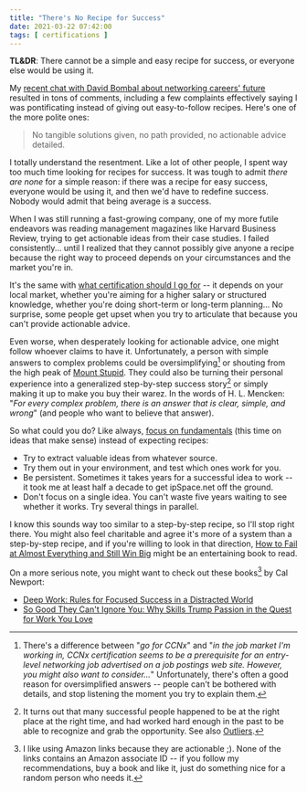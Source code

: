 ```yaml
---
title: "There's No Recipe for Success"
date: 2021-03-22 07:42:00
tags: [ certifications ]
---
```

**TL&DR**: There cannot be a simple and easy recipe for success, or everyone else would be using it.

My [recent chat with David Bombal about networking careers' future](https://blog.ipspace.net/2021/03/interview-is-networking-dead.html) resulted in tons of comments, including a few complaints effectively saying I was pontificating instead of giving out easy-to-follow recipes. Here's one of the more polite ones:

> No tangible solutions given, no path provided, no actionable advice detailed.

I totally understand the resentment. Like a lot of other people, I spent way too much time looking for recipes for success. It was tough to admit *there are none* for a simple reason: if there was a recipe for easy success, everyone would be using it, and then we'd have to redefine success. Nobody would admit that being average is a success.
<!--more-->
When I was still running a fast-growing company, one of my more futile endeavors was reading management magazines like Harvard Business Review, trying to get actionable ideas from their case studies. I failed consistently... until I realized that they cannot possibly give anyone a recipe because the right way to proceed depends on your circumstances and the market you're in.

It's the same with [what certification should I go for](https://blog.ipspace.net/2020/11/growing-beyond-networking-skills.html) -- it depends on your local market, whether you're aiming for a higher salary or structured knowledge, whether you're doing short-term or long-term planning... No surprise, some people get upset when you try to articulate that because you can't provide actionable advice. 

Even worse, when desperately looking for actionable advice, one might follow whoever claims to have it. Unfortunately, a person with simple answers to complex problems could be oversimplifying[^3] or shouting from the high peak of [Mount Stupid](https://www.smbc-comics.com/?id=2475). They could also be turning their personal experience into a generalized step-by-step success story[^1] or simply making it up to make you buy their warez. In the words of H. L. Mencken: "*For every complex problem, there is an answer that is clear, simple, and wrong*" (and people who want to believe that answer).

So what could you do? Like always, [focus on fundamentals](https://blog.ipspace.net/2015/03/you-must-understand-fundamentals-to-be.html) (this time on ideas that make sense) instead of expecting recipes:

* Try to extract valuable ideas from whatever source.
* Try them out in your environment, and test which ones work for you.
* Be persistent. Sometimes it takes years for a successful idea to work -- it took me at least half a decade to get ipSpace.net off the ground.
* Don't focus on a single idea. You can't waste five years waiting to see whether it works. Try several things in parallel.

I know this sounds way too similar to a step-by-step recipe, so I'll stop right there. You might also feel charitable and agree it's more of a system than a step-by-step recipe, and if you're willing to look in that direction, [How to Fail at Almost Everything and Still Win Big](https://www.amazon.com/How-Fail-Almost-Everything-Still-ebook/dp/B00COOFBA4) might be an entertaining book to read.

On a more serious note, you might want to check out these books[^2] by Cal Newport:

* [Deep Work: Rules for Focused Success in a Distracted World](https://www.amazon.com/Deep-Work-Focused-Success-Distracted-ebook/dp/B00X47ZVXM/)
* [So Good They Can't Ignore You: Why Skills Trump Passion in the Quest for Work You Love](https://www.amazon.com/gp/product/B0076DDBJ6/)

[^3]: There's a difference between "*go for CCNx*" and "*in the job market I'm working in, CCNx certification seems to be a prerequisite for an entry-level networking job advertised on a job postings web site. However, you might also want to consider...*" Unfortunately, there's often a good reason for oversimplified answers -- people can't be bothered with details, and stop listening the moment you try to explain them.

[^1]: It turns out that many successful people happened to be at the right place at the right time, and had worked hard enough in the past to be able to recognize and grab the opportunity. See also [Outliers](https://www.amazon.com/dp/B00FOR2FKW/).

[^2]: I like using Amazon links because they are actionable ;). None of the links contains an Amazon associate ID -- if you follow my recommendations, buy a book and like it, just do something nice for a random person who needs it.